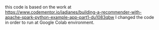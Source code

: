 this code is based on the work at
https://www.codementor.io/jadianes/building-a-recommender-with-apache-spark-python-example-app-part1-du1083qbw
I changed the code in order to run at Google Colab environment.
